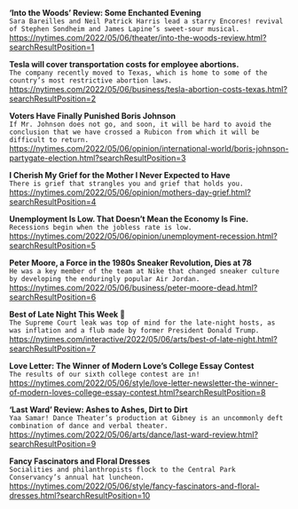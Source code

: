 **‘Into the Woods’ Review: Some Enchanted Evening**\
`Sara Bareilles and Neil Patrick Harris lead a starry Encores! revival of Stephen Sondheim and James Lapine’s sweet-sour musical.`\
https://nytimes.com/2022/05/06/theater/into-the-woods-review.html?searchResultPosition=1

**Tesla will cover transportation costs for employee abortions.**\
`The company recently moved to Texas, which is home to some of the country’s most restrictive abortion laws.`\
https://nytimes.com/2022/05/06/business/tesla-abortion-costs-texas.html?searchResultPosition=2

**Voters Have Finally Punished Boris Johnson**\
`If Mr. Johnson does not go, and soon, it will be hard to avoid the conclusion that we have crossed a Rubicon from which it will be difficult to return.`\
https://nytimes.com/2022/05/06/opinion/international-world/boris-johnson-partygate-election.html?searchResultPosition=3

**I Cherish My Grief for the Mother I Never Expected to Have**\
`There is grief that strangles you and grief that holds you.`\
https://nytimes.com/2022/05/06/opinion/mothers-day-grief.html?searchResultPosition=4

**Unemployment Is Low. That Doesn’t Mean the Economy Is Fine.**\
`Recessions begin when the jobless rate is low.`\
https://nytimes.com/2022/05/06/opinion/unemployment-recession.html?searchResultPosition=5

**Peter Moore, a Force in the 1980s Sneaker Revolution, Dies at 78**\
`He was a key member of the team at Nike that changed sneaker culture by developing the enduringly popular Air Jordan.`\
https://nytimes.com/2022/05/06/business/peter-moore-dead.html?searchResultPosition=6

**Best of Late Night This Week 🌙**\
`The Supreme Court leak was top of mind for the late-night hosts, as was inflation and a flub made by former President Donald Trump.`\
https://nytimes.com/interactive/2022/05/06/arts/best-of-late-night.html?searchResultPosition=7

**Love Letter: The Winner of Modern Love’s College Essay Contest**\
`The results of our sixth college contest are in!`\
https://nytimes.com/2022/05/06/style/love-letter-newsletter-the-winner-of-modern-loves-college-essay-contest.html?searchResultPosition=8

**‘Last Ward’ Review: Ashes to Ashes, Dirt to Dirt**\
`Yaa Samar! Dance Theater’s production at Gibney is an uncommonly deft combination of dance and verbal theater.`\
https://nytimes.com/2022/05/06/arts/dance/last-ward-review.html?searchResultPosition=9

**Fancy Fascinators and Floral Dresses**\
`Socialities and philanthropists flock to the Central Park Conservancy’s annual hat luncheon.`\
https://nytimes.com/2022/05/06/style/fancy-fascinators-and-floral-dresses.html?searchResultPosition=10


